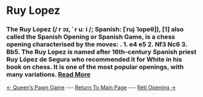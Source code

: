 # Ruy Lopez

### The Ruy Lopez (/ r ɔɪ, ˈ r uː i /; Spanish: [ˈruj ˈlopeθ]), [1] also called the Spanish Opening or Spanish Game, is a chess opening characterised by the moves: . 1. e4 e5 2. Nf3 Nc6 3. Bb5. The Ruy Lopez is named after 16th-century Spanish priest Ruy López de Segura who recommended it for White in his book on chess. It is one of the most popular openings, with many variations.  [Read More](https://en.wikipedia.org/wiki/Ruy_Lopez)

[<- Queen’s Pawn Game](Queen’sPawnGame.md) --- [Return To Main Page](index.md) --- [Réti Opening ->](RétiOpening.md)
